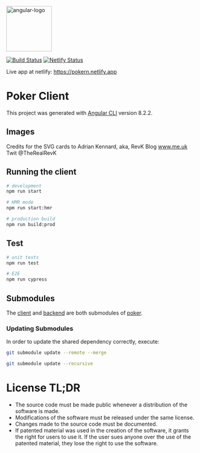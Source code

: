 


<a href="https://angular.io/" target="blank"><img src="https://angular.io/assets/images/logos/angular/angular.svg" alt="angular-logo" width="120px" height="120px"/></a>

[![Build Status](https://travis-ci.com/drdreo/poker-client.svg?branch=master)](https://travis-ci.com/drdreo/poker-backend)
[![Netlify Status](https://api.netlify.com/api/v1/badges/ba84f3f4-6438-4553-83e3-f9e8198dd9a1/deploy-status)](https://app.netlify.com/sites/pokern/deploys)


Live app at netlify: https://pokern.netlify.app

# Poker Client

This project was generated with [Angular CLI](https://github.com/angular/angular-cli) version 8.2.2.

## Images 
Credits for the SVG cards to Adrian Kennard, aka, RevK Blog www.me.uk Twit @TheRealRevK
                             


## Running the client

```bash
# development
npm run start

# HMR mode
npm run start:hmr

# production build
npm run build:prod
```

## Test

```bash
# unit tests
npm run test

# E2E
npm run cypress
```

## Submodules
The [client](https://github.com/drdreo/poker-client) and [backend](https://github.com/drdreo/poker-backend) are both submodules of [poker](https://github.com/drdreo/poker).

### Updating Submodules
In order to update the shared dependency correctly, execute:
```bash
git submodule update --remote --merge
```

```bash
git submodule update --recursive
```


# License TL;DR
- The source code must be made public whenever a distribution of the software is made.
- Modifications of the software must be released under the same license.
- Changes made to the source code must be documented.
- If patented material was used in the creation of the software, it grants the right for users to use it. If the user sues anyone over the use of the patented material, they lose the right to use the software. 

